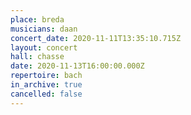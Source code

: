 ```yaml
---
place: breda
musicians: daan
concert_date: 2020-11-11T13:35:10.715Z
layout: concert
hall: chasse
date: 2020-11-13T16:00:00.000Z
repertoire: bach
in_archive: true
cancelled: false
---
```

